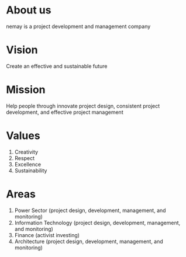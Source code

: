 # About us
nemay is a project development and management company
# Vision
Create an effective and sustainable future
# Mission
Help people through innovate project design, consistent project development, and effective project management
# Values
1. Creativity
2. Respect
3. Excellence
4. Sustainability
# Areas
1. Power Sector (project design, development, management, and monitoring)
2. Information Technology (project design, development, management, and monitoring)
3. Finance (activist investing)
4. Architecture (project design, development, management, and monitoring)
